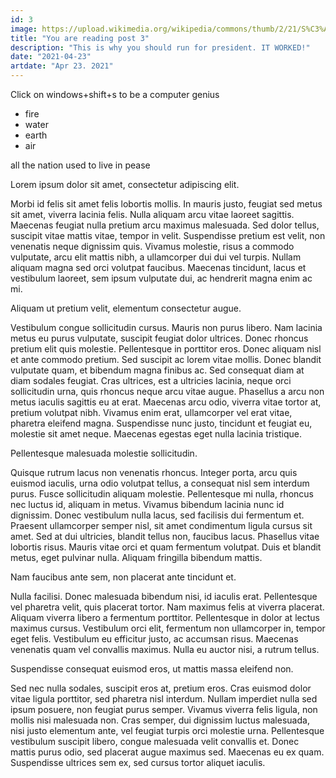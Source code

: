 ```yaml
---
id: 3
image: https://upload.wikimedia.org/wikipedia/commons/thumb/2/21/S%C3%A5gmyra_kyrka_2015-09-13.jpg/384px-S%C3%A5gmyra_kyrka_2015-09-13.jpg
title: "You are reading post 3"
description: "This is why you should run for president. IT WORKED!"
date: "2021-04-23"
artdate: "Apr 23. 2021"
---
```


<p class="text-2xl lg:text-5xl font-medium">Click on windows+shift+s to be a computer genius</p>

<ul class="list-disc ml-10 lg:ml-16 mt-4 lg:mt-10 text-lg lg:text-2xl">
    <li>fire</li>
    <li>water</li>
    <li>earth</li>
    <li>air</li>
</ul>

<p class="text-xl lg:text-3xl font-medium mt-7 lg:mt-12">all the nation used to live in pease</p> 

<p class="text-xl lg:text-4xl mb-5 lg:mb-10 mt-10 lg:mt-24 font-medium">Lorem ipsum dolor sit amet, consectetur adipiscing elit.</p>

<p class="text-md lg:text-2xl leading-relaxed lg:leading-relaxed"> Morbi id felis sit amet felis lobortis mollis. In mauris justo, feugiat sed metus sit amet, viverra lacinia felis. Nulla aliquam arcu vitae laoreet sagittis. Maecenas feugiat nulla pretium arcu maximus malesuada. Sed dolor tellus, suscipit vitae mattis vitae, tempor in velit. Suspendisse pretium est velit, non venenatis neque dignissim quis. Vivamus molestie, risus a commodo vulputate, arcu elit mattis nibh, a ullamcorper dui dui vel turpis. Nullam aliquam magna sed orci volutpat faucibus. Maecenas tincidunt, lacus et vestibulum laoreet, sem ipsum vulputate dui, ac hendrerit magna enim ac mi.</p>

<p class="text-xl lg:text-4xl mb-5 lg:mb-10 mt-10 lg:mt-24 font-medium">Aliquam ut pretium velit, elementum consectetur augue.</p>

<p class="text-md lg:text-2xl leading-relaxed lg:leading-relaxed">Vestibulum congue sollicitudin cursus. Mauris non purus libero. Nam lacinia metus eu purus vulputate, suscipit feugiat dolor ultrices. Donec rhoncus pretium elit quis molestie. Pellentesque in porttitor eros. Donec aliquam nisl et ante commodo pretium. Sed suscipit ac lorem vitae mollis. Donec blandit vulputate quam, et bibendum magna finibus ac. Sed consequat diam at diam sodales feugiat. Cras ultrices, est a ultricies lacinia, neque orci sollicitudin urna, quis rhoncus neque arcu vitae augue. Phasellus a arcu non metus iaculis sagittis eu at erat. Maecenas arcu odio, viverra vitae tortor at, pretium volutpat nibh. Vivamus enim erat, ullamcorper vel erat vitae, pharetra eleifend magna. Suspendisse nunc justo, tincidunt et feugiat eu, molestie sit amet neque. Maecenas egestas eget nulla lacinia tristique.</p>

<p class="text-xl lg:text-4xl mb-5 lg:mb-10 mt-10 lg:mt-24 font-medium">Pellentesque malesuada molestie sollicitudin.</p>

 <p class="text-md lg:text-2xl leading-relaxed lg:leading-relaxed">Quisque rutrum lacus non venenatis rhoncus. Integer porta, arcu quis euismod iaculis, urna odio volutpat tellus, a consequat nisl sem interdum purus. Fusce sollicitudin aliquam molestie. Pellentesque mi nulla, rhoncus nec luctus id, aliquam in metus. Vivamus bibendum lacinia nunc id dignissim. Donec vestibulum nulla lacus, sed facilisis dui fermentum et. Praesent ullamcorper semper nisl, sit amet condimentum ligula cursus sit amet. Sed at dui ultricies, blandit tellus non, faucibus lacus. Phasellus vitae lobortis risus. Mauris vitae orci et quam fermentum volutpat. Duis et blandit metus, eget pulvinar nulla. Aliquam fringilla bibendum mattis.</p>

<p class="text-xl lg:text-4xl mb-5 lg:mb-10 mt-10 lg:mt-24 font-medium">Nam faucibus ante sem, non placerat ante tincidunt et.</p>

<p class="text-md lg:text-2xl leading-relaxed lg:leading-relaxed"> Nulla facilisi. Donec malesuada bibendum nisi, id iaculis erat. Pellentesque vel pharetra velit, quis placerat tortor. Nam maximus felis at viverra placerat. Aliquam viverra libero a fermentum porttitor. Pellentesque in dolor at lectus maximus cursus. Vestibulum orci elit, fermentum non ullamcorper in, tempor eget felis. Vestibulum eu efficitur justo, ac accumsan risus. Maecenas venenatis quam vel convallis maximus. Nulla eu auctor nisi, a rutrum tellus.</p>

<p class="text-xl lg:text-4xl mb-5 lg:mb-10 mt-10 lg:mt-24 font-medium">Suspendisse consequat euismod eros, ut mattis massa eleifend non.</p>

 <p class="text-md lg:text-2xl leading-relaxed lg:leading-relaxed">Sed nec nulla sodales, suscipit eros at, pretium eros. Cras euismod dolor vitae ligula porttitor, sed pharetra nisl interdum. Nullam imperdiet nulla sed ipsum posuere, non feugiat purus semper. Vivamus viverra felis ligula, non mollis nisi malesuada non. Cras semper, dui dignissim luctus malesuada, nisi justo elementum ante, vel feugiat turpis orci molestie urna. Pellentesque vestibulum suscipit libero, congue malesuada velit convallis et. Donec mattis purus odio, sed placerat augue maximus sed. Maecenas eu ex quam. Suspendisse ultrices sem ex, sed cursus tortor aliquet iaculis.</p>